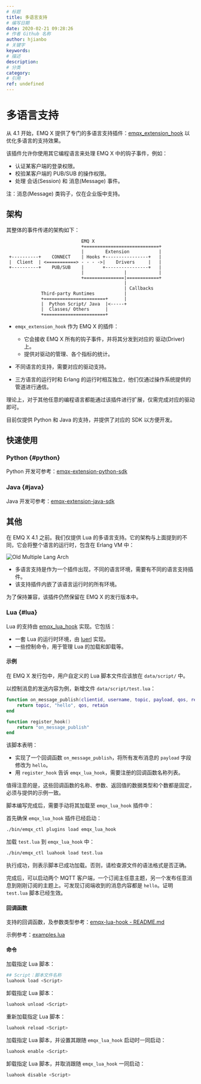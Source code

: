 ```yaml
---
# 标题
title: 多语言支持
# 编写日期
date: 2020-02-21 09:28:26
# 作者 Github 名称
author: hjianbo
# 关键字
keywords:
# 描述
description:
# 分类
category: 
# 引用
ref: undefined
---
```



# 多语言支持

从 4.1 开始，EMQ X 提供了专门的多语言支持插件：[emqx_extension_hook](https://github.com/emqx/emqx-extension-hook) 以优化多语言的支持效果。

该插件允许你使用其它编程语言来处理 EMQ X 中的钩子事件，例如：

- 认证某客户端的登录权限。
- 校验某客户端的 PUB/SUB 的操作权限。
- 处理 会话(Session) 和 消息(Message) 事件。

注：消息(Message) 类钩子，仅在企业版中支持。

## 架构

其整体的事件传递的架构如下：

```
                            EMQ X
                            +============================+
                            |        Extension           |
 +----------+    CONNECT    | Hooks +----------------+   |
 |  Client  | <===========> - - - ->|    Drivers     |   |
 +----------+    PUB/SUB    |       +----------------+   |
                            |               |            |
                            +===============|============+
                                            |
                                            | Callbacks
             Third-party Runtimes           |
             +=======================+      |
             |  Python Script/ Java  |<-----+
             |  Classes/ Others      |
             +=======================+
```

- `emqx_extension_hook` 作为 EMQ X 的插件：
    * 它会接收 EMQ X 所有的钩子事件，并将其分发到对应的 驱动(Driver) 上。
    * 提供对驱动的管理、各个指标的统计。

- 不同语言的支持，需要对应的驱动支持。

- 三方语言的运行时和 Erlang 的运行时相互独立，他们仅通过操作系统提供的管道进行通信。

理论上，对于其他任意的编程语言都能通过该插件进行扩展，仅需完成对应的驱动即可。

目前仅提供 Python 和 Java 的支持，并提供了对应的 SDK 以方便开发。

## 快速使用

### Python {#python}

Python 开发可参考：[emqx-extension-python-sdk](https://github.com/emqx/emqx-extension-python-sdk)

### Java {#java}

Java 开发可参考：[emqx-extension-java-sdk](https://github.com/emqx/emqx-extension-java-sdk)


## 其他

在 EMQ X 4.1 之前。我们仅提供 Lua 的多语言支持。它的架构与上面提到的不同，它会将整个语言的运行时，包含在 Erlang VM 中：

![Old Multiple Lang Arch](assets/lua-lang-arch.png)

- 多语言支持是作为一个插件出现，不同的语言环境，需要有不同的语言支持插件。
- 该支持插件内嵌了该语言运行时的所有环境。

为了保持兼容，该插件仍然保留在 EMQ X 的发行版本中。

### Lua {#lua}

Lua 的支持由 [emqx_lua_hook](https://github.com/emqx/emqx-lua-hook) 实现。它包括：

- 一套 Lua 的运行时环境，由 [luerl](https://github.com/rvirding/luerl) 实现。
- 一些控制命令，用于管理 Lua 的加载和卸载等。

#### 示例

在 EMQ X 发行包中，用户自定义的 Lua 脚本文件应该放在 `data/script/` 中。

以控制消息的发送内容为例，新增文件 `data/script/test.lua`：

```lua
function on_message_publish(clientid, username, topic, payload, qos, retain)
    return topic, "hello", qos, retain
end

function register_hook()
    return "on_message_publish"
end
```

该脚本表明：

- 实现了一个回调函数 `on_message_publish`，将所有发布消息的 `payload` 字段修改为 `hello`。
- 用 `register_hook` 告诉 `emqx_lua_hook`，需要注册的回调函数名称列表。

值得注意的是，这些回调函数的名称、参数、返回值的数据类型和个数都是固定，必须与提供的示例一致。

脚本编写完成后，需要手动将其加载至 `emqx_lua_hook` 插件中：

首先确保 `emqx_lua_hook` 插件已经启动：

```bash
./bin/emqx_ctl plugins load emqx_lua_hook
```

加载 `test.lua` 到 `emqx_lua_hook` 中：

```bash
./bin/emqx_ctl luahook load test.lua
```

执行成功，则表示脚本已成功加载。否则，请检查源文件的语法格式是否正确。

完成后，可以启动两个 MQTT 客户端，一个订阅主任意主题，另一个发布任意消息到刚刚订阅的主题上。可发现订阅端收到的消息内容都是 `hello`。证明 `test.lua` 脚本已经生效。

#### 回调函数

支持的回调函数，及参数类型参考：[emqx-lua-hook - README.md](https://github.com/emqx/emqx-lua-hook/tree/develop#hook-api)

示例参考：[examples.lua](https://github.com/emqx/emqx-lua-hook/blob/develop/examples.lua)

#### 命令

加载指定 Lua 脚本：

```bash
## Script：脚本文件名称
luahook load <Script>
```

卸载指定 Lua 脚本：
```bash
luahook unload <Script>
```

重新加载指定 Lua 脚本：
```bash
luahook reload <Script>
```

加载指定 Lua 脚本，并设置其跟随 `emqx_lua_hook` 启动时一同启动：
```bash
luahook enable <Script>
```

卸载指定 Lua 脚本，并取消跟随 `emqx_lua_hook` 一同启动：
```bash
luahook disable <Script>
```

